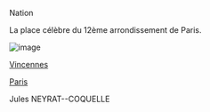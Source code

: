 Nation

La place célèbre du 12ème arrondissement de Paris.


![image](https://img.huffingtonpost.com/asset/5c931a6c240000ad064e2030.jpeg?ops=1200_630)

[Vincennes](https://github.com/Doothrat/TP2-Labyrinthe/blob/main/vincennes.md)

[Paris](https://github.com/Doothrat/TP2-Labyrinthe/blob/main/paris.md)

Jules NEYRAT--COQUELLE
